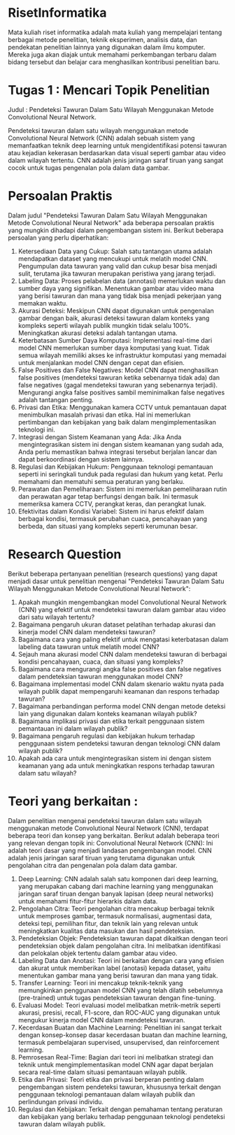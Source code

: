 # RisetInformatika
Mata kuliah riset informatika adalah mata kuliah yang mempelajari tentang berbagai metode penelitian, teknik eksperimen, analisis data, dan pendekatan penelitian lainnya yang digunakan dalam ilmu komputer. Mereka juga akan diajak untuk memahami perkembangan terbaru dalam bidang tersebut dan belajar cara menghasilkan kontribusi penelitian baru.

# Tugas 1 : Mencari Topik Penelitian
Judul : Pendeteksi Tawuran Dalam Satu Wilayah Menggunakan Metode Convolutional Neural Network.

Pendeteksi tawuran dalam satu wilayah menggunakan metode Convolutional Neural Network (CNN) adalah sebuah sistem yang memanfaatkan teknik deep learning untuk mengidentifikasi potensi tawuran atau kejadian kekerasan berdasarkan data visual seperti gambar atau video dalam wilayah tertentu. CNN adalah jenis jaringan saraf tiruan yang sangat cocok untuk tugas pengenalan pola dalam data gambar.

# Persoalan Praktis
Dalam judul "Pendeteksi Tawuran Dalam Satu Wilayah Menggunakan Metode Convolutional Neural Network" ada beberapa persoalan praktis yang mungkin dihadapi dalam pengembangan sistem ini. Berikut beberapa persoalan yang perlu diperhatikan:
1. Ketersediaan Data yang Cukup: Salah satu tantangan utama adalah mendapatkan dataset yang mencukupi untuk melatih model CNN. Pengumpulan data tawuran yang valid dan cukup besar bisa menjadi sulit, terutama jika tawuran merupakan peristiwa yang jarang terjadi.
2. Labeling Data: Proses pelabelan data (annotasi) memerlukan waktu dan sumber daya yang signifikan. Menentukan gambar atau video mana yang berisi tawuran dan mana yang tidak bisa menjadi pekerjaan yang memakan waktu.
3. Akurasi Deteksi: Meskipun CNN dapat digunakan untuk pengenalan gambar dengan baik, akurasi deteksi tawuran dalam konteks yang kompleks seperti wilayah publik mungkin tidak selalu 100%. Meningkatkan akurasi deteksi adalah tantangan utama.
4. Keterbatasan Sumber Daya Komputasi: Implementasi real-time dari model CNN memerlukan sumber daya komputasi yang kuat. Tidak semua wilayah memiliki akses ke infrastruktur komputasi yang memadai untuk menjalankan model CNN dengan cepat dan efisien.
5. False Positives dan False Negatives: Model CNN dapat menghasilkan false positives (mendeteksi tawuran ketika sebenarnya tidak ada) dan false negatives (gagal mendeteksi tawuran yang sebenarnya terjadi). Mengurangi angka false positives sambil meminimalkan false negatives adalah tantangan penting.
6. Privasi dan Etika: Menggunakan kamera CCTV untuk pemantauan dapat menimbulkan masalah privasi dan etika. Hal ini memerlukan pertimbangan dan kebijakan yang baik dalam mengimplementasikan teknologi ini.
7. Integrasi dengan Sistem Keamanan yang Ada: Jika Anda mengintegrasikan sistem ini dengan sistem keamanan yang sudah ada, Anda perlu memastikan bahwa integrasi tersebut berjalan lancar dan dapat berkoordinasi dengan sistem lainnya.
8. Regulasi dan Kebijakan Hukum: Penggunaan teknologi pemantauan seperti ini seringkali tunduk pada regulasi dan hukum yang ketat. Perlu memahami dan mematuhi semua peraturan yang berlaku.
9. Perawatan dan Pemeliharaan: Sistem ini memerlukan pemeliharaan rutin dan perawatan agar tetap berfungsi dengan baik. Ini termasuk memeriksa kamera CCTV, perangkat keras, dan perangkat lunak.
10. Efektivitas dalam Kondisi Variabel: Sistem ini harus efektif dalam berbagai kondisi, termasuk perubahan cuaca, pencahayaan yang berbeda, dan situasi yang kompleks seperti kerumunan besar.
    
# Research Question
Berikut beberapa pertanyaan penelitian (research questions) yang dapat menjadi dasar untuk penelitian mengenai "Pendeteksi Tawuran Dalam Satu Wilayah Menggunakan Metode Convolutional Neural Network":
1. Apakah mungkin mengembangkan model Convolutional Neural Network (CNN) yang efektif untuk mendeteksi tawuran dalam gambar atau video dari satu wilayah tertentu?
2. Bagaimana pengaruh ukuran dataset pelatihan terhadap akurasi dan kinerja model CNN dalam mendeteksi tawuran?
3. Bagaimana cara yang paling efektif untuk mengatasi keterbatasan dalam labeling data tawuran untuk melatih model CNN?
4. Sejauh mana akurasi model CNN dalam mendeteksi tawuran di berbagai kondisi pencahayaan, cuaca, dan situasi yang kompleks?
5. Bagaimana cara mengurangi angka false positives dan false negatives dalam pendeteksian tawuran menggunakan model CNN?
6. Bagaimana implementasi model CNN dalam skenario waktu nyata pada wilayah publik dapat mempengaruhi keamanan dan respons terhadap tawuran?
7. Bagaimana perbandingan performa model CNN dengan metode deteksi lain yang digunakan dalam konteks keamanan wilayah publik?
8. Bagaimana implikasi privasi dan etika terkait penggunaan sistem pemantauan ini dalam wilayah publik?
9. Bagaimana pengaruh regulasi dan kebijakan hukum terhadap penggunaan sistem pendeteksi tawuran dengan teknologi CNN dalam wilayah publik?
10. Apakah ada cara untuk mengintegrasikan sistem ini dengan sistem keamanan yang ada untuk meningkatkan respons terhadap tawuran dalam satu wilayah?

# Teori yang berkaitan : 
Dalam penelitian mengenai pendeteksi tawuran dalam satu wilayah menggunakan metode Convolutional Neural Network (CNN), terdapat beberapa teori dan konsep yang berkaitan. Berikut adalah beberapa teori yang relevan dengan topik ini:
Convolutional Neural Network (CNN): Ini adalah teori dasar yang menjadi landasan pengembangan model. CNN adalah jenis jaringan saraf tiruan yang terutama digunakan untuk pengolahan citra dan pengenalan pola dalam data gambar.
1. Deep Learning: CNN adalah salah satu komponen dari deep learning, yang merupakan cabang dari machine learning yang menggunakan jaringan saraf tiruan dengan banyak lapisan (deep neural networks) untuk memahami fitur-fitur hierarkis dalam data.
2. Pengolahan Citra: Teori pengolahan citra mencakup berbagai teknik untuk memproses gambar, termasuk normalisasi, augmentasi data, deteksi tepi, pemilihan fitur, dan teknik lain yang relevan untuk meningkatkan kualitas data masukan dan hasil pendeteksian.
3. Pendeteksian Objek: Pendeteksian tawuran dapat dikaitkan dengan teori pendeteksian objek dalam pengolahan citra. Ini melibatkan identifikasi dan pelokalan objek tertentu dalam gambar atau video.
4. Labeling Data dan Anotasi: Teori ini berkaitan dengan cara yang efisien dan akurat untuk memberikan label (anotasi) kepada dataset, yaitu menentukan gambar mana yang berisi tawuran dan mana yang tidak.
5. Transfer Learning: Teori ini mencakup teknik-teknik yang memungkinkan penggunaan model CNN yang telah dilatih sebelumnya (pre-trained) untuk tugas pendeteksian tawuran dengan fine-tuning.
6. Evaluasi Model: Teori evaluasi model melibatkan metrik-metrik seperti akurasi, presisi, recall, F1-score, dan ROC-AUC yang digunakan untuk mengukur kinerja model CNN dalam mendeteksi tawuran.
7. Kecerdasan Buatan dan Machine Learning: Penelitian ini sangat terkait dengan konsep-konsep dasar kecerdasan buatan dan machine learning, termasuk pembelajaran supervised, unsupervised, dan reinforcement learning.
8. Pemrosesan Real-Time: Bagian dari teori ini melibatkan strategi dan teknik untuk mengimplementasikan model CNN agar dapat berjalan secara real-time dalam situasi pemantauan wilayah publik.
9. Etika dan Privasi: Teori etika dan privasi berperan penting dalam pengembangan sistem pendeteksi tawuran, khususnya terkait dengan penggunaan teknologi pemantauan dalam wilayah publik dan perlindungan privasi individu.
10. Regulasi dan Kebijakan: Terkait dengan pemahaman tentang peraturan dan kebijakan yang berlaku terhadap penggunaan teknologi pendeteksi tawuran dalam wilayah publik.


